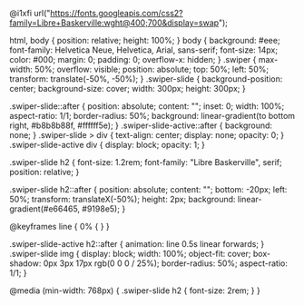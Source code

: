 @i1xfi url("https://fonts.googleapis.com/css2?family=Libre+Baskerville:wght@400;700&display=swap");

html,
body {
position: relative;
  height: 100%;
}
body {
  background: #eee;
  font-family: Helvetica Neue, Helvetica, Arial, sans-serif;
  font-size: 14px;
  color: #000;
  margin: 0;
  padding: 0;
  overflow-x: hidden;
}
.swiper {
  max-width: 50%;
  overflow: visible;
  position: absolute;
  top: 50%;
  left: 50%;
  transform: translate(-50%, -50%);
}
.swiper-slide {
  background-position: center;
  background-size: cover;
  width: 300px;
  height: 300px;
}

.swiper-slide::after {
  position: absolute;
  content: "";
  inset: 0;
  width: 100%;
  aspect-ratio: 1/1;
  border-radius: 50%;
  background: linear-gradient(to bottom right, #b8b8b88f, #ffffff5e);
}
.swiper-slide-active::after {
  background: none;
}
.swiper-slide > div {
  text-align: center;
  display: none;
  opacity: 0;
}
.swiper-slide-active div {
  display: block;
  opacity: 1;
}

.swiper-slide h2 {
  font-size: 1.2rem;
  font-family: "Libre Baskerville", serif;
  position: relative;
}

.swiper-slide h2::after {
  position: absolute;
  content: "";
  bottom: -20px;
  left: 50%;
  transform: translateX(-50%);
  height: 2px;
  background: linear-gradient(#e66465, #9198e5);
}

@keyframes line {
  0% {
    }
}

.swiper-slide-active h2::after {
  animation: line 0.5s linear forwards;
}
.swiper-slide img {
  display: block;
  width: 100%;
  object-fit: cover;
  box-shadow: 0px 3px 17px rgb(0 0 0 / 25%);
  border-radius: 50%;
  aspect-ratio: 1/1;
}

@media (min-width: 768px) {
  .swiper-slide h2 {
    font-size: 2rem;
  }
}
